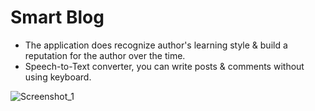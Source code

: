 # Smart Blog
- The application does recognize author's learning style & build a reputation for the author over the time.<br>
- Speech-to-Text converter, you can write posts & comments without using keyboard.<br>

![Screenshot_1](https://user-images.githubusercontent.com/50156227/132106473-dc9d9c12-c772-435b-a26b-d861c480c165.png)
